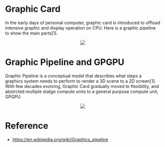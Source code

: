 # Graphic Card

In the early days of personal computer, graphic card is introduced to offload intensive graphic and display operation on CPU. Here is a graphic pipeline to show the main parts[1].

<p align="center">
  <img src="https://upload.wikimedia.org/wikipedia/commons/thumb/b/b0/Graphics_pipeline_2_en.svg/550px-Graphics_pipeline_2_en.svg.png">
</p>

# Graphic Pipeline and GPGPU

Graphic Pipeline is a conceptual model that describes what steps a graphics system needs to perform to render a 3D scene to a 2D screen[1]. With few decades evolving, Graphic Card gradually moved to flexibility, and abstrcted multiple statge compute units to a general purpose compute unit, GPGPU.  


<p align="center">
  <img src="https://upload.wikimedia.org/wikipedia/commons/thumb/9/95/3D-Pipeline.svg/1000px-3D-Pipeline.svg.png">
</p>


# Reference
- https://en.wikipedia.org/wiki/Graphics_pipeline
